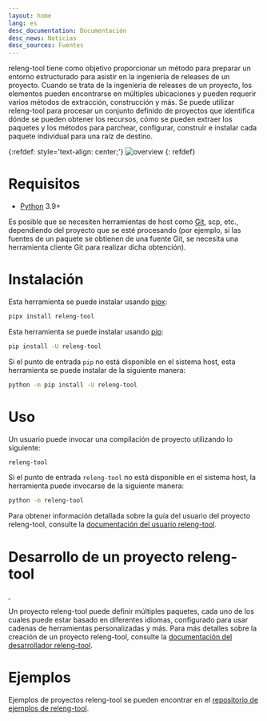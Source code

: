 ```yaml
---
layout: home
lang: es
desc_documentation: Documentación
desc_news: Noticias
desc_sources: Fuentes
---
```


releng-tool tiene como objetivo proporcionar un método para preparar un entorno
estructurado para asistir en la ingeniería de releases de un proyecto. Cuando se
trata de la ingeniería de releases de un proyecto, los elementos pueden
encontrarse en múltiples ubicaciones y pueden requerir varios métodos de
extracción, construcción y más. Se puede utilizar releng-tool para procesar un
conjunto definido de proyectos que identifica dónde se pueden obtener los
recursos, cómo se pueden extraer los paquetes y los métodos para parchear,
configurar, construir e instalar cada paquete individual para una raíz de
destino.

{:refdef: style='text-align: center;'}
![overview]({{site.baseurl}}/assets/overview.png)
{: refdef}

Requisitos
==========

* [Python] 3.9+

Es posible que se necesiten herramientas de host como [Git], scp, etc.,
dependiendo del proyecto que se esté procesando (por ejemplo, si las fuentes de
un paquete se obtienen de una fuente Git, se necesita una herramienta cliente
Git para realizar dicha obtención).

Instalación
===========

Esta herramienta se puede instalar usando [pipx]:

~~~ bash
pipx install releng-tool
~~~

Esta herramienta se puede instalar usando [pip]:

~~~ bash
pip install -U releng-tool
~~~

Si el punto de entrada ``pip`` no está disponible en el sistema host, esta
herramienta se puede instalar de la siguiente manera:

~~~ bash
python -m pip install -U releng-tool
~~~

Uso
===

Un usuario puede invocar una compilación de proyecto utilizando lo siguiente:

~~~ bash
releng-tool
~~~

Si el punto de entrada ``releng-tool`` no está disponible en el sistema host, la
herramienta puede invocarse de la siguiente manera:

~~~ bash
python -m releng-tool
~~~

Para obtener información detallada sobre la guía del usuario del proyecto
releng-tool, consulte la [documentación del usuario releng-tool].

Desarrollo de un proyecto releng-tool
=====================================

<a href="https://pypi.org/project/releng-tool/">
    <img src="https://badgen.net/pypi/v/releng-tool?label=PyPI" alt="" />
</a>
<img src="https://badgen.net/static/Python/3.9+" alt="" />

Un proyecto releng-tool puede definir múltiples paquetes, cada uno de los cuales
puede estar basado en diferentes idiomas, configurado para usar cadenas de
herramientas personalizadas y más. Para más detalles sobre la creación de un
proyecto releng-tool, consulte la [documentación del desarrollador releng-tool].

Ejemplos
========

Ejemplos de proyectos releng-tool se pueden encontrar en el
[repositorio de ejemplos de releng-tool].

[Git]: https://git-scm.com/
[Python]: https://www.python.org/
[documentación del desarrollador releng-tool]: https://docs.releng.io/developer-guide.html
[documentación del usuario releng-tool]: https://docs.releng.io/user-guide.html
[pip]: https://pip.pypa.io/
[pipx]: https://pipx.pypa.io/
[repositorio de ejemplos de releng-tool]: https://github.com/releng-tool/releng-tool-examples
